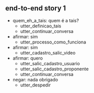 ## end-to-end story 1
* quem_eh_a_tais: quem é a tais?
    - utter_definicao_tais
    - utter_continuar_conversa
* afirmar: sim
    - utter_processo_como_funciona
* afirmar: sim
   - utter_cadastro_salic_video
* afirmar: quero
   - utter_salic_cadastro_usuario
   - utter_salic_cadastro_proponente
   - utter_continuar_conversa
* negar: nada obrigado
   - utter_despedir